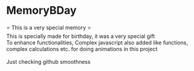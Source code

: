 # MemoryBDay
⭐️ This is a very special memory ⭐️
<br>
This is specially made for birthday, it was a very special gift <br>
To enhance functionalities, Complex javascript also added like functions, complex calculations etc. for doing animations in this project <br> <br>
Just checking github smoothness
